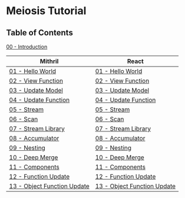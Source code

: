 # Meiosis Tutorial

## Table of Contents

[00 - Introduction](00-introduction.html)

| Mithril | React |
|---------|-------|
| [01 - Hello World](01-hello-world-mithril.html) | [01 - Hello World](01-hello-world-react.html) |
| [02 - View Function](02-view-function-mithril.html) | [02 - View Function](02-view-function-react.html) |
| [03 - Update Model](03-update-model-mithril.html) | [03 - Update Model](03-update-model-react.html) |
| [04 - Update Function](04-update-function-mithril.html)| [04 - Update Function](04-update-function-react.html) |
| [05 - Stream](05-stream-mithril.html) | [05 - Stream](05-stream-react.html) |
| [06 - Scan](06-scan-mithril.html) | [06 - Scan](06-scan-react.html) |
| [07 - Stream Library](07-stream-lib-mithril.html) | [07 - Stream Library](07-stream-lib-react.html) |
| [08 - Accumulator](08-accumulator-mithril.html) | [08 - Accumulator](08-accumulator-react.html) |
| [09 - Nesting](09-nesting-mithril.html) | [09 - Nesting](09-nesting-react.html) |
| [10 - Deep Merge](10-deep-merge-mithril.html) | [10 - Deep Merge](10-deep-merge-react.html) |
| [11 - Components](11-components-mithril.html) | [11 - Components](11-components-react.html) |
| [12 - Function Update](12-func-update-mithril.html) | [12 - Function Update](12-func-update-react.html) |
| [13 - Object Function Update](13-obj-func-update-mithril.html) | [13 - Object Function Update](13-obj-func-update-react.html) |
